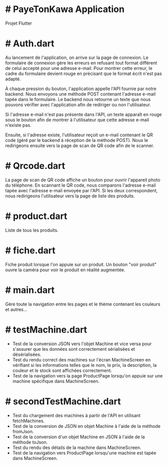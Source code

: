 # # PayeTonKawa Application
Projet Flutter

# # Auth.dart
Au lancement de l'application, on arrive sur la page de connexion. Le formulaire de connexion gère les erreurs en refusant tout format différent de celui accepté pour une adresse e-mail. Pour montrer cette erreur, le cadre du formulaire devient rouge en précisant que le format écrit n'est pas adapté. 

À chaque pression du bouton, l'application appelle l'API fournie par notre backend. Nous envoyons une méthode POST contenant l'adresse e-mail tapée dans le formulaire. Le backend nous retourne un texte que nous pouvons vérifier avec l'application afin de rediriger ou non l'utilisateur.

Si l'adresse e-mail n'est pas présente dans l'API, un texte apparaît en rouge sous le bouton afin de montrer à l'utilisateur que cette adresse e-mail n'existe pas.

Ensuite, si l'adresse existe, l'utilisateur reçoit un e-mail contenant le QR code (géré par le backend à réception de la méthode POST). Nous le redirigeons ensuite vers la page de scan de QR code afin de le scanner.

# # Qrcode.dart
La page de scan de QR code affiche un bouton pour ouvrir l'appareil photo du téléphone. En scannant le QR code, nous comparons l'adresse e-mail tapée avec l'adresse e-mail envoyée par l'API. Si les deux correspondent, nous redirigeons l'utilisateur vers la page de liste des produits.

# # product.dart
Liste de tous les produits.

# # fiche.dart
Fiche produit lorsque l'on appuie sur un produit. Un bouton "voir produit" ouvre la caméra pour voir le produit en réalité augmentée.

# # main.dart
Gère toute la navigation entre les pages et le thème contenant les couleurs et autres...

# # testMachine.dart

- Test de la conversion JSON vers l'objet Machine et vice versa pour s'assurer que les données sont correctement sérialisées et désérialisées.
- Test du rendu correct des machines sur l'écran MachineScreen en vérifiant si les informations telles que le nom, le prix, la description, la couleur et le stock sont affichées correctement.
- Test de la navigation vers la page ProductPage lorsqu'on appuie sur une machine spécifique dans MachineScreen. 

# # secondTestMachine.dart 

- Test du chargement des machines à partir de l'API en utilisant fetchMachines.
- Test de la conversion de JSON en objet Machine à l'aide de la méthode fromJson.
- Test de la conversion d'un objet Machine en JSON à l'aide de la méthode toJson.
- Test du rendu des détails de la machine dans MachineScreen.
- Test de la navigation vers ProductPage lorsqu'une machine est tapée dans MachineScreen.

